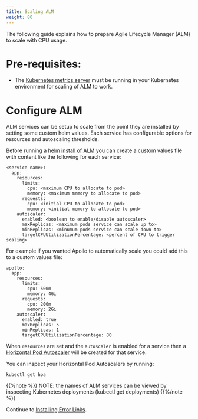 ```yaml
---
title: Scaling ALM
weight: 80
---
```


The following guide explains how to prepare Agile Lifecycle Manager (ALM) to scale with CPU usage.

# Pre-requisites:

- The [Kubernetes metrics server](https://kubernetes.io/docs/tasks/debug-application-cluster/resource-metrics-pipeline/#metrics-server) must be running in your Kubernetes environment for scaling of ALM to work.

# Configure ALM

ALM services can be setup to scale from the point they are installed by setting some custom helm values. Each service has configurable options for resources and autoscaling thresholds.

Before running a [helm install of ALM](/installation/lm/production/install-lm/#lm-install) you can create a custom values file with content like the following for each service:
```
<service name>:
  app:
    resources: 
      limits:
        cpu: <maximum CPU to allocate to pod>
        memory: <maximum memory to allocate to pod>
      requests:
        cpu: <initial CPU to allocate to pod>
        memory: <initial memory to allocate to pod>
    autoscaler:
      enabled: <boolean to enable/disable autoscaler>
      maxReplicas: <maximum pods service can scale up to>
      minReplicas: <minumum pods service can scale down to>
      targetCPUUtilizationPercentage: <percent of CPU to trigger scaling>
```
For example if you wanted Apollo to automatically scale you could add this to a custom values file:
```
apollo:
  app:
    resources: 
      limits:
        cpu: 500m
        memory: 4Gi
      requests:
        cpu: 200m
        memory: 2Gi
    autoscaler:
      enabled: true
      maxReplicas: 5
      minReplicas: 1
      targetCPUUtilizationPercentage: 80
```

When `resources` are set and the `autoscaler` is enabled for a service then a [Horizontal Pod Autoscaler](https://kubernetes.io/docs/tasks/run-application/horizontal-pod-autoscale/) will be created for that service.

You can inspect your Horizontal Pod Autoscalers by running:
```
kubectl get hpa
```

{{%note %}}
NOTE: the names of ALM services can be viewed by inspecting Kubernetes deployments (kubectl get deployments)
{{%/note %}}

Continue to [Installing Error Links](/installation/lm/production/configuration/error-links-install).